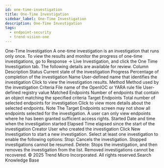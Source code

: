 ```yaml
---
id: one-time-investigation
title: One-Time Investigation
sidebar_label: One-Time Investigation
description: One-Time Investigation
tags:
  - endpoint-security
  - trend-vision-one
---
```


 One-Time Investigation A one-time investigation is an investigation that runs only once. To view the results and monitor the progress of one-time investigations, go to Response → Live Investigation, and click the One Time Investigation tab. The following details are available for review. Column Description Status Current state of the investigation Progress Percentage of completion of the investigation Name User-defined name that identifies the investigation Click to view the investigation results. Method Method used by the investigation Criteria File name of the OpenIOC or YARA rule file User-defined registry value Matched Endpoints Number of endpoints that contain an object matching the specified criteria Target Endpoints Total number of selected endpoints for investigation Click to view more details about the selected endpoints. Note The Target Endpoints screen may not show all endpoints selected for the investigation. A user can only view endpoints where he has been granted sufficient access rights. Started Date and time when the investigation started Elapsed Time elapsed since the start of the investigation Creator User who created the investigation Click New Investigation to start a new investigation. Select at least one investigation to enable the following options: Stop: Cancels the investigation. Stopped investigations cannot be resumed. Delete: Stops the investigation, and then removes the investigation from the list. Removed investigations cannot be recovered. © 2025 Trend Micro Incorporated. All rights reserved.Search Knowledge Base